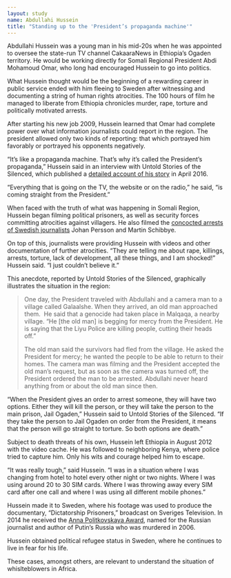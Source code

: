 ```yaml
---
layout: study
name: Abdullahi Hussein
title: "Standing up to the 'President’s propaganda machine'"
---
```

Abdullahi Hussein was a young man in his mid-20s when he was appointed to oversee the state-run TV channel CakaaraNews in Ethiopia’s Ogaden territory. He would be working directly for Somali Regional President Abdi Mohamoud Omar, who long had encouraged Hussein to go into politics.

What Hussein thought would be the beginning of a rewarding career in public service ended with him fleeing to Sweden after witnessing and documenting a string of human rights atrocities. The 100 hours of film he managed to liberate from Ethiopia chronicles murder, rape, torture and politically motivated arrests.

After starting his new job 2009, Hussein learned that Omar had complete power over what information journalists could report in the region. The president allowed only two kinds of reporting: that which portrayed him favorably or portrayed his opponents negatively.

“It’s like a propaganda machine. That’s why it’s called the President’s propaganda,” Hussein said in an interview with Untold Stories of the Silenced, which published a <a href="http://www.untoldstoriesonline.com/abdullahi-hussein-whistleblower-ethiopia/">detailed account of his story</a> in April 2016. 

“Everything that is going on the TV, the website or on the radio,” he said, “is coming straight from the President.”

When faced with the truth of what was happening in Somali Region, Hussein began filming political prisoners, as well as security forces committing atrocities against villagers. He also filmed the <a href="http://laikafilm.se/essence-of-terror/">concocted arrests of Swedish journalists</a> Johan Persson and Martin Schibbye.

On top of this, journalists were providing Hussein with videos and other documentation of further atrocities. “They are telling me about rape, killings, arrests, torture, lack of development, all these things, and I am shocked!” Hussein said. “I just couldn’t believe it.”

This anecdote, reported by Untold Stories of the Silenced, graphically illustrates the situation in the region:

<blockquote>
<p>One day, the President traveled with Abdullahi and a camera man to a village called Galaalshe. When they arrived, an old man approached them.  He said that a genocide had taken place in Malqaqa, a nearby village. “He [the old man] is begging for mercy from the President. He is saying that the Liyu Police are killing people, cutting their heads off.”</p>

<p>The old man said the survivors had fled from the village. He asked the President for mercy; he wanted the people to be able to return to their homes. The camera man was filming and the President accepted the old man’s request, but as soon as the camera was turned off, the President ordered the man to be arrested. Abdullahi never heard anything from or about the old man since then.</p>
</blockquote>

“When the President gives an order to arrest someone, they will have two options. Either they will kill the person, or they will take the person to the main prison, Jail Ogaden,” Hussein said to Untold Stories of the Silenced. “If they take the person to Jail Ogaden on order from the President, it means that the person will go straight to torture. So both options are death.”

Subject to death threats of his own, Hussein left Ethiopia in August 2012 with the video cache. He was followed to neighboring Kenya, where police tried to capture him. Only his wits and courage helped him to escape.

“It was really tough,” said Hussein. “I was in a situation where I was changing from hotel to hotel every other night or two nights. Where I was using around 20 to 30 SIM cards. Where I was throwing away every SIM card after one call and where I was using all different mobile phones.”

Hussein made it to Sweden, where his footage was used to produce the documentary, “Dictatorship Prisoners,” broadcast on Sveriges Television. In 2014 he received the <a href="http://ireport.cnn.com/docs/DOC-1132395">Anna Politkovskaya Award</a>, named for the Russian journalist and author of Putin’s Russia who was murdered in 2006.

Hussein obtained political refugee status in Sweden, where he continues to live in fear for his life.

These cases, amongst others, are relevant to understand the situation of whislteblowers in Africa.